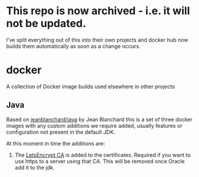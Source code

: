 # This repo is now archived - i.e. it will not be updated.

I've split everything out of this into their own projects and docker hub now builds them automatically as soon as a change occurs.

# docker
A collection of Docker image builds used elsewhere in other projects

## Java
Based on [jeanblanchard/java](https://hub.docker.com/r/jeanblanchard/java/) by Jean Blanchard this is a set of three docker images with any custom additions we require added, usually features or configuration not present in the default JDK.

At this moment in time the additions are:
1. The [LetsEncrypt CA](https://letsencrypt.org/) is added to the certificates. Required if you want to use https to a server using that CA. This will be removed once Oracle add it to the jdk.
